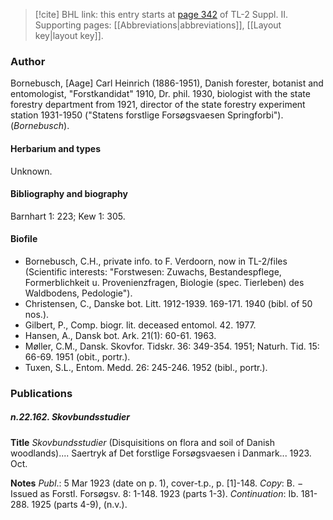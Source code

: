 > [!cite] BHL link: this entry starts at [page 342](https://www.biodiversitylibrary.org/item/103859#page/352/mode/1up) of TL-2 Suppl. II.
> Supporting pages: [[Abbreviations|abbreviations]], [[Layout key|layout key]].

### Author

Bornebusch, \[Aage\] Carl Heinrich (1886-1951), Danish forester, botanist and entomologist, "Forstkandidat" 1910, Dr. phil. 1930, biologist with the state forestry department from 1921, director of the state forestry experiment station 1931-1950 ("Statens forstlige Forsøgsvaesen Springforbi"). (*Bornebusch*).

#### Herbarium and types

Unknown.

#### Bibliography and biography

Barnhart 1: 223; Kew 1: 305.

#### Biofile

- Bornebusch, C.H., private info. to F. Verdoorn, now in TL-2/files (Scientific interests: "Forstwesen: Zuwachs, Bestandespflege, Formerblichkeit u. Provenienzfragen, Biologie (spec. Tierleben) des Waldbodens, Pedologie").
- Christensen, C., Danske bot. Litt. 1912-1939. 169-171. 1940 (bibl. of 50 nos.).
- Gilbert, P., Comp. biogr. lit. deceased entomol. 42. 1977.
- Hansen, A., Dansk bot. Ark. 21(1): 60-61. 1963.
- Møller, C.M., Dansk. Skovfor. Tidskr. 36: 349-354. 1951; Naturh. Tid. 15: 66-69. 1951 (obit., portr.).
- Tuxen, S.L., Entom. Medd. 26: 245-246. 1952 (bibl., portr.).

### Publications

##### n.22.162. Skovbundsstudier

**Title**
*Skovbundsstudier* (Disquisitions on flora and soil of Danish woodlands).... Saertryk af Det forstlige Forsøgsvaesen i Danmark... 1923. Oct.

**Notes**
*Publ*.: 5 Mar 1923 (date on p. 1), cover-t.p., p. \[1\]-148. *Copy*: B. − Issued as Forstl. Forsøgsv. 8: 1-148. 1923 (parts 1-3).
*Continuation*: Ib. 181-288. 1925 (parts 4-9), (n.v.).

